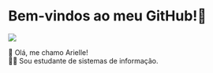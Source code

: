 # Bem-vindos ao meu GitHub!🥰

![](https://campuscode-site.s3-sa-east-1.amazonaws.com/newsletter/panda-love.gif)

🐼 Olá, me chamo Arielle! <br>
👩‍💻 Sou estudante de sistemas de informação.


<!--
**ThielleSa/ThielleSa** is a ✨ _special_ ✨ repository because its `README.md` (this file) appears on your GitHub profile.

Here are some ideas to get you started:

- 🔭 I’m currently working on ...
- 🌱 I’m currently learning ...
- 👯 I’m looking to collaborate on ...
- 🤔 I’m looking for help with ...
- 💬 Ask me about ...
- 📫 How to reach me: ...
- 😄 Pronouns: ...
- ⚡ Fun fact: ...
-->
